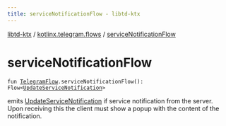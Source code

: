 ```yaml
---
title: serviceNotificationFlow - libtd-ktx
---
```


[libtd-ktx](../index.html) / [kotlinx.telegram.flows](index.html) / [serviceNotificationFlow](./service-notification-flow.html)

# serviceNotificationFlow

`fun `[`TelegramFlow`](../kotlinx.telegram.core/-telegram-flow/index.html)`.serviceNotificationFlow(): Flow<`[`UpdateServiceNotification`](https://tdlibx.github.io/td/docs/org/drinkless/td/libcore/telegram/TdApi/UpdateServiceNotification.html)`>`

emits [UpdateServiceNotification](https://tdlibx.github.io/td/docs/org/drinkless/td/libcore/telegram/TdApi/UpdateServiceNotification.html) if service notification from the server. Upon receiving this
the client must show a popup with the content of the notification.

